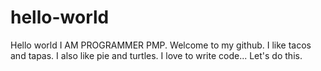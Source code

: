 # hello-world
Hello world
I AM PROGRAMMER PMP. Welcome to my github.
I like tacos and tapas. I also like pie and turtles.
I love to write code...
Let's do this.
